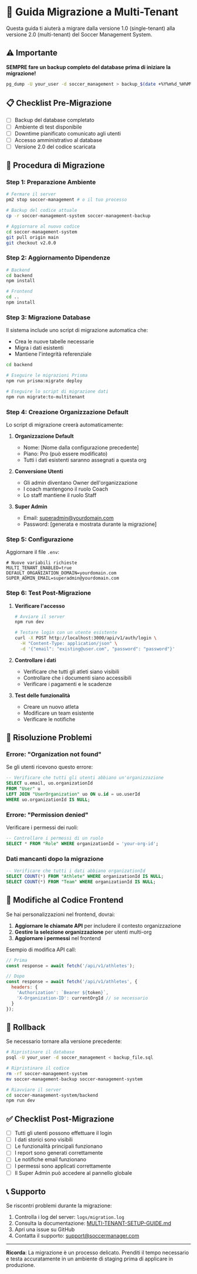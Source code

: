 # 🔄 Guida Migrazione a Multi-Tenant

Questa guida ti aiuterà a migrare dalla versione 1.0 (single-tenant) alla versione 2.0 (multi-tenant) del Soccer Management System.

## ⚠️ Importante

**SEMPRE fare un backup completo del database prima di iniziare la migrazione!**

```bash
pg_dump -U your_user -d soccer_management > backup_$(date +%Y%m%d_%H%M%S).sql
```

## 📋 Checklist Pre-Migrazione

- [ ] Backup del database completato
- [ ] Ambiente di test disponibile
- [ ] Downtime pianificato comunicato agli utenti
- [ ] Accesso amministrativo al database
- [ ] Versione 2.0 del codice scaricata

## 🚀 Procedura di Migrazione

### Step 1: Preparazione Ambiente

```bash
# Fermare il server
pm2 stop soccer-management # o il tuo processo

# Backup del codice attuale
cp -r soccer-management-system soccer-management-backup

# Aggiornare al nuovo codice
cd soccer-management-system
git pull origin main
git checkout v2.0.0
```

### Step 2: Aggiornamento Dipendenze

```bash
# Backend
cd backend
npm install

# Frontend
cd ..
npm install
```

### Step 3: Migrazione Database

Il sistema include uno script di migrazione automatica che:
- Crea le nuove tabelle necessarie
- Migra i dati esistenti
- Mantiene l'integrità referenziale

```bash
cd backend

# Eseguire le migrazioni Prisma
npm run prisma:migrate deploy

# Eseguire lo script di migrazione dati
npm run migrate:to-multitenant
```

### Step 4: Creazione Organizzazione Default

Lo script di migrazione creerà automaticamente:

1. **Organizzazione Default**
   - Nome: [Nome dalla configurazione precedente]
   - Piano: Pro (può essere modificato)
   - Tutti i dati esistenti saranno assegnati a questa org

2. **Conversione Utenti**
   - Gli admin diventano Owner dell'organizzazione
   - I coach mantengono il ruolo Coach
   - Lo staff mantiene il ruolo Staff

3. **Super Admin**
   - Email: superadmin@yourdomain.com
   - Password: [generata e mostrata durante la migrazione]

### Step 5: Configurazione

Aggiornare il file `.env`:

```env
# Nuove variabili richieste
MULTI_TENANT_ENABLED=true
DEFAULT_ORGANIZATION_DOMAIN=yourdomain.com
SUPER_ADMIN_EMAIL=superadmin@yourdomain.com
```

### Step 6: Test Post-Migrazione

1. **Verificare l'accesso**
   ```bash
   # Avviare il server
   npm run dev
   
   # Testare login con un utente esistente
   curl -X POST http://localhost:3000/api/v1/auth/login \
     -H "Content-Type: application/json" \
     -d '{"email": "existing@user.com", "password": "password"}'
   ```

2. **Controllare i dati**
   - Verificare che tutti gli atleti siano visibili
   - Controllare che i documenti siano accessibili
   - Verificare i pagamenti e le scadenze

3. **Test delle funzionalità**
   - Creare un nuovo atleta
   - Modificare un team esistente
   - Verificare le notifiche

## 🔧 Risoluzione Problemi

### Errore: "Organization not found"

Se gli utenti ricevono questo errore:

```sql
-- Verificare che tutti gli utenti abbiano un'organizzazione
SELECT u.email, uo.organizationId 
FROM "User" u 
LEFT JOIN "UserOrganization" uo ON u.id = uo.userId 
WHERE uo.organizationId IS NULL;
```

### Errore: "Permission denied"

Verificare i permessi dei ruoli:

```sql
-- Controllare i permessi di un ruolo
SELECT * FROM "Role" WHERE organizationId = 'your-org-id';
```

### Dati mancanti dopo la migrazione

```sql
-- Verificare che tutti i dati abbiano organizationId
SELECT COUNT(*) FROM "Athlete" WHERE organizationId IS NULL;
SELECT COUNT(*) FROM "Team" WHERE organizationId IS NULL;
```

## 📝 Modifiche al Codice Frontend

Se hai personalizzazioni nel frontend, dovrai:

1. **Aggiornare le chiamate API** per includere il contesto organizzazione
2. **Gestire la selezione organizzazione** per utenti multi-org
3. **Aggiornare i permessi** nel frontend

Esempio di modifica API call:

```javascript
// Prima
const response = await fetch('/api/v1/athletes');

// Dopo
const response = await fetch('/api/v1/athletes', {
  headers: {
    'Authorization': `Bearer ${token}`,
    'X-Organization-ID': currentOrgId // se necessario
  }
});
```

## 🔄 Rollback

Se necessario tornare alla versione precedente:

```bash
# Ripristinare il database
psql -U your_user -d soccer_management < backup_file.sql

# Ripristinare il codice
rm -rf soccer-management-system
mv soccer-management-backup soccer-management-system

# Riavviare il server
cd soccer-management-system/backend
npm run dev
```

## ✅ Checklist Post-Migrazione

- [ ] Tutti gli utenti possono effettuare il login
- [ ] I dati storici sono visibili
- [ ] Le funzionalità principali funzionano
- [ ] I report sono generati correttamente
- [ ] Le notifiche email funzionano
- [ ] I permessi sono applicati correttamente
- [ ] Il Super Admin può accedere al pannello globale

## 📞 Supporto

Se riscontri problemi durante la migrazione:

1. Controlla i log del server: `logs/migration.log`
2. Consulta la documentazione: [MULTI-TENANT-SETUP-GUIDE.md](./MULTI-TENANT-SETUP-GUIDE.md)
3. Apri una issue su GitHub
4. Contatta il supporto: support@soccermanager.com

---

**Ricorda**: La migrazione è un processo delicato. Prenditi il tempo necessario e testa accuratamente in un ambiente di staging prima di applicare in produzione.
